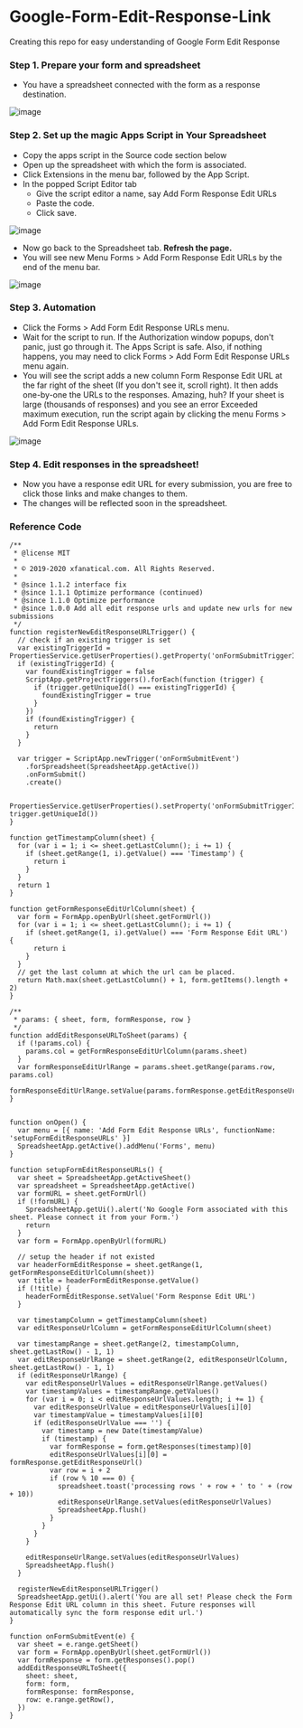 # Google-Form-Edit-Response-Link
Creating this repo for easy understanding of Google Form Edit Response


###  Step 1. Prepare your form and spreadsheet

   * You have a spreadsheet connected with the form as a response destination.

![image](https://github.com/Revanth-13/Google-Form-Edit-Response-Link/assets/123372740/55ef385d-80ca-4b4d-a4b0-746edf925384)
     
###  Step 2. Set up the magic Apps Script in Your Spreadsheet

   * Copy the apps script in the Source code section below
   * Open up the spreadsheet with which the form is associated.
   * Click Extensions in the menu bar, followed by the App Script.
   * In the popped Script Editor tab
       * Give the script editor a name, say Add Form Response Edit URLs
       * Paste the code.
       * Click save.
         
![image](https://github.com/RamaNaidu89/Google-Form-Edit-Response-Link/assets/128470511/7ac368cd-7e1a-42dc-bcd2-bbad7548e3df)

   * Now go back to the Spreadsheet tab. **Refresh the page.**
   * You will see new Menu Forms > Add Form Response Edit URLs by the end of the menu bar.

![image](https://github.com/RamaNaidu89/Google-Form-Edit-Response-Link/assets/128470511/ba9ac309-8e62-4e67-8b70-00ee9c846392)

###  Step 3. Automation

   * Click the Forms > Add Form Edit Response URLs menu.
   * Wait for the script to run. If the Authorization window popups, don't panic, just go through it. The Apps Script is safe. Also, if nothing happens, you may need to click Forms > Add Form Edit Response URLs menu again.
   * You will see the script adds a new column Form Response Edit URL at the far right of the sheet (If you don't see it, scroll right). It then adds one-by-one the URLs to the responses. Amazing, huh?
If your sheet is large (thousands of responses) and you see an error Exceeded maximum execution, run the script again by clicking the menu Forms > Add Form Edit Response URLs. 

![image](https://github.com/RamaNaidu89/Google-Form-Edit-Response-Link/assets/128470511/f733cceb-d5ee-4435-9413-1bc089d3753c)

###  Step 4. Edit responses in the spreadsheet!

   *  Now you have a response edit URL for every submission, you are free to click those links and make changes to them.
   *  The changes will be reflected soon in the spreadsheet.
     
###  Reference Code

```
/**
 * @license MIT
 * 
 * © 2019-2020 xfanatical.com. All Rights Reserved.
 *
 * @since 1.1.2 interface fix
 * @since 1.1.1 Optimize performance (continued)
 * @since 1.1.0 Optimize performance
 * @since 1.0.0 Add all edit response urls and update new urls for new submissions
 */
function registerNewEditResponseURLTrigger() {
  // check if an existing trigger is set
  var existingTriggerId = PropertiesService.getUserProperties().getProperty('onFormSubmitTriggerID')
  if (existingTriggerId) {
    var foundExistingTrigger = false
    ScriptApp.getProjectTriggers().forEach(function (trigger) {
      if (trigger.getUniqueId() === existingTriggerId) {
        foundExistingTrigger = true
      }
    })
    if (foundExistingTrigger) {
      return
    }
  }

  var trigger = ScriptApp.newTrigger('onFormSubmitEvent')
    .forSpreadsheet(SpreadsheetApp.getActive())
    .onFormSubmit()
    .create()

  PropertiesService.getUserProperties().setProperty('onFormSubmitTriggerID', trigger.getUniqueId())
}

function getTimestampColumn(sheet) {
  for (var i = 1; i <= sheet.getLastColumn(); i += 1) {
    if (sheet.getRange(1, i).getValue() === 'Timestamp') {
      return i
    }
  }
  return 1
}

function getFormResponseEditUrlColumn(sheet) {
  var form = FormApp.openByUrl(sheet.getFormUrl())
  for (var i = 1; i <= sheet.getLastColumn(); i += 1) {
    if (sheet.getRange(1, i).getValue() === 'Form Response Edit URL') {
      return i
    }
  }
  // get the last column at which the url can be placed.
  return Math.max(sheet.getLastColumn() + 1, form.getItems().length + 2)
}

/**
 * params: { sheet, form, formResponse, row }
 */
function addEditResponseURLToSheet(params) {
  if (!params.col) {
    params.col = getFormResponseEditUrlColumn(params.sheet)
  }
  var formResponseEditUrlRange = params.sheet.getRange(params.row, params.col)
  formResponseEditUrlRange.setValue(params.formResponse.getEditResponseUrl())
}


function onOpen() {
  var menu = [{ name: 'Add Form Edit Response URLs', functionName: 'setupFormEditResponseURLs' }]
  SpreadsheetApp.getActive().addMenu('Forms', menu)
}

function setupFormEditResponseURLs() {
  var sheet = SpreadsheetApp.getActiveSheet()
  var spreadsheet = SpreadsheetApp.getActive()
  var formURL = sheet.getFormUrl()
  if (!formURL) {
    SpreadsheetApp.getUi().alert('No Google Form associated with this sheet. Please connect it from your Form.')
    return
  }
  var form = FormApp.openByUrl(formURL)

  // setup the header if not existed
  var headerFormEditResponse = sheet.getRange(1, getFormResponseEditUrlColumn(sheet))
  var title = headerFormEditResponse.getValue()
  if (!title) {
    headerFormEditResponse.setValue('Form Response Edit URL')
  }

  var timestampColumn = getTimestampColumn(sheet)
  var editResponseUrlColumn = getFormResponseEditUrlColumn(sheet)
  
  var timestampRange = sheet.getRange(2, timestampColumn, sheet.getLastRow() - 1, 1)
  var editResponseUrlRange = sheet.getRange(2, editResponseUrlColumn, sheet.getLastRow() - 1, 1)
  if (editResponseUrlRange) {
    var editResponseUrlValues = editResponseUrlRange.getValues()
    var timestampValues = timestampRange.getValues()
    for (var i = 0; i < editResponseUrlValues.length; i += 1) {
      var editResponseUrlValue = editResponseUrlValues[i][0]
      var timestampValue = timestampValues[i][0]
      if (editResponseUrlValue === '') {
        var timestamp = new Date(timestampValue)
        if (timestamp) {
          var formResponse = form.getResponses(timestamp)[0]
          editResponseUrlValues[i][0] = formResponse.getEditResponseUrl()
          var row = i + 2
          if (row % 10 === 0) {
            spreadsheet.toast('processing rows ' + row + ' to ' + (row + 10))
            editResponseUrlRange.setValues(editResponseUrlValues)
            SpreadsheetApp.flush()
          }
        }
      }
    }
    
    editResponseUrlRange.setValues(editResponseUrlValues)
    SpreadsheetApp.flush()
  }

  registerNewEditResponseURLTrigger()
  SpreadsheetApp.getUi().alert('You are all set! Please check the Form Response Edit URL column in this sheet. Future responses will automatically sync the form response edit url.')
}

function onFormSubmitEvent(e) {
  var sheet = e.range.getSheet()
  var form = FormApp.openByUrl(sheet.getFormUrl())
  var formResponse = form.getResponses().pop()
  addEditResponseURLToSheet({
    sheet: sheet,
    form: form,
    formResponse: formResponse,
    row: e.range.getRow(),
  })
}
```
